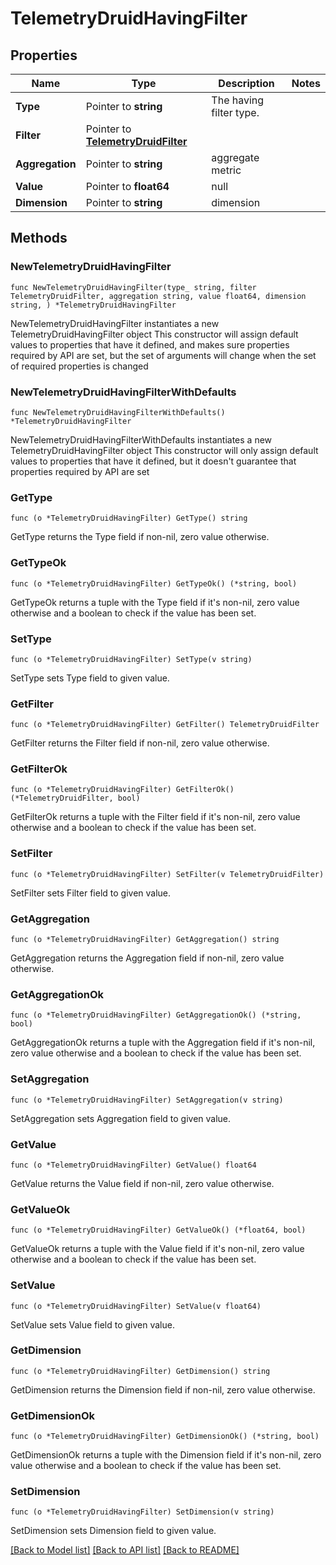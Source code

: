 # TelemetryDruidHavingFilter

## Properties

Name | Type | Description | Notes
------------ | ------------- | ------------- | -------------
**Type** | Pointer to **string** | The having filter type. | 
**Filter** | Pointer to [**TelemetryDruidFilter**](telemetry.DruidFilter.md) |  | 
**Aggregation** | Pointer to **string** | aggregate metric | 
**Value** | Pointer to **float64** | null | 
**Dimension** | Pointer to **string** | dimension | 

## Methods

### NewTelemetryDruidHavingFilter

`func NewTelemetryDruidHavingFilter(type_ string, filter TelemetryDruidFilter, aggregation string, value float64, dimension string, ) *TelemetryDruidHavingFilter`

NewTelemetryDruidHavingFilter instantiates a new TelemetryDruidHavingFilter object
This constructor will assign default values to properties that have it defined,
and makes sure properties required by API are set, but the set of arguments
will change when the set of required properties is changed

### NewTelemetryDruidHavingFilterWithDefaults

`func NewTelemetryDruidHavingFilterWithDefaults() *TelemetryDruidHavingFilter`

NewTelemetryDruidHavingFilterWithDefaults instantiates a new TelemetryDruidHavingFilter object
This constructor will only assign default values to properties that have it defined,
but it doesn't guarantee that properties required by API are set

### GetType

`func (o *TelemetryDruidHavingFilter) GetType() string`

GetType returns the Type field if non-nil, zero value otherwise.

### GetTypeOk

`func (o *TelemetryDruidHavingFilter) GetTypeOk() (*string, bool)`

GetTypeOk returns a tuple with the Type field if it's non-nil, zero value otherwise
and a boolean to check if the value has been set.

### SetType

`func (o *TelemetryDruidHavingFilter) SetType(v string)`

SetType sets Type field to given value.


### GetFilter

`func (o *TelemetryDruidHavingFilter) GetFilter() TelemetryDruidFilter`

GetFilter returns the Filter field if non-nil, zero value otherwise.

### GetFilterOk

`func (o *TelemetryDruidHavingFilter) GetFilterOk() (*TelemetryDruidFilter, bool)`

GetFilterOk returns a tuple with the Filter field if it's non-nil, zero value otherwise
and a boolean to check if the value has been set.

### SetFilter

`func (o *TelemetryDruidHavingFilter) SetFilter(v TelemetryDruidFilter)`

SetFilter sets Filter field to given value.


### GetAggregation

`func (o *TelemetryDruidHavingFilter) GetAggregation() string`

GetAggregation returns the Aggregation field if non-nil, zero value otherwise.

### GetAggregationOk

`func (o *TelemetryDruidHavingFilter) GetAggregationOk() (*string, bool)`

GetAggregationOk returns a tuple with the Aggregation field if it's non-nil, zero value otherwise
and a boolean to check if the value has been set.

### SetAggregation

`func (o *TelemetryDruidHavingFilter) SetAggregation(v string)`

SetAggregation sets Aggregation field to given value.


### GetValue

`func (o *TelemetryDruidHavingFilter) GetValue() float64`

GetValue returns the Value field if non-nil, zero value otherwise.

### GetValueOk

`func (o *TelemetryDruidHavingFilter) GetValueOk() (*float64, bool)`

GetValueOk returns a tuple with the Value field if it's non-nil, zero value otherwise
and a boolean to check if the value has been set.

### SetValue

`func (o *TelemetryDruidHavingFilter) SetValue(v float64)`

SetValue sets Value field to given value.


### GetDimension

`func (o *TelemetryDruidHavingFilter) GetDimension() string`

GetDimension returns the Dimension field if non-nil, zero value otherwise.

### GetDimensionOk

`func (o *TelemetryDruidHavingFilter) GetDimensionOk() (*string, bool)`

GetDimensionOk returns a tuple with the Dimension field if it's non-nil, zero value otherwise
and a boolean to check if the value has been set.

### SetDimension

`func (o *TelemetryDruidHavingFilter) SetDimension(v string)`

SetDimension sets Dimension field to given value.



[[Back to Model list]](../README.md#documentation-for-models) [[Back to API list]](../README.md#documentation-for-api-endpoints) [[Back to README]](../README.md)


